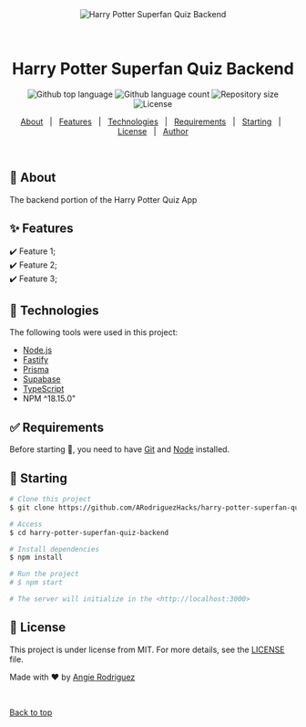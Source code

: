 <div align="center" id="top"> 
  <img src="./.github/app.gif" alt="Harry Potter Superfan Quiz Backend" />

&#xa0;

  <!-- <a href="https://harrypottersuperfanquizbackend.netlify.app">Demo</a> -->
</div>

<h1 align="center">Harry Potter Superfan Quiz Backend</h1>

<p align="center">
  <img alt="Github top language" src="https://img.shields.io/github/languages/top/ARodriguezHacks/harry-potter-superfan-quiz-backend?color=56BEB8">

  <img alt="Github language count" src="https://img.shields.io/github/languages/count/ARodriguezHacks/harry-potter-superfan-quiz-backend?color=56BEB8">

  <img alt="Repository size" src="https://img.shields.io/github/repo-size/ARodriguezHacks/harry-potter-superfan-quiz-backend?color=56BEB8">

  <img alt="License" src="https://img.shields.io/github/license/ARodriguezHacks/harry-potter-superfan-quiz-backend?color=56BEB8">

  <!-- <img alt="Github issues" src="https://img.shields.io/github/issues/ARodriguezHacks/harry-potter-superfan-quiz-backend?color=56BEB8" /> -->

  <!-- <img alt="Github forks" src="https://img.shields.io/github/forks/ARodriguezHacks/harry-potter-superfan-quiz-backend?color=56BEB8" /> -->

  <!-- <img alt="Github stars" src="https://img.shields.io/github/stars/ARodriguezHacks/harry-potter-superfan-quiz-backend?color=56BEB8" /> -->
</p>

<!-- Status -->

<!-- <h4 align="center">
	🚧  Harry Potter Superfan Quiz Backend 🚀 Under construction...  🚧
</h4>

<hr> -->

<p align="center">
  <a href="#dart-about">About</a> &#xa0; | &#xa0; 
  <a href="#sparkles-features">Features</a> &#xa0; | &#xa0;
  <a href="#rocket-technologies">Technologies</a> &#xa0; | &#xa0;
  <a href="#white_check_mark-requirements">Requirements</a> &#xa0; | &#xa0;
  <a href="#checkered_flag-starting">Starting</a> &#xa0; | &#xa0;
  <a href="#memo-license">License</a> &#xa0; | &#xa0;
  <a href="https://github.com/ARodriguezHacks" target="_blank">Author</a>
</p>

<br>

## :dart: About

The backend portion of the Harry Potter Quiz App

## :sparkles: Features

:heavy_check_mark: Feature 1;\
:heavy_check_mark: Feature 2;\
:heavy_check_mark: Feature 3;

## :rocket: Technologies

The following tools were used in this project:

- [Node.js](https://nodejs.org/en/)
- [Fastify](https://fastify.dev/)
- [Prisma](https://www.prisma.io/)
- [Supabase](https://supabase.com/)
- [TypeScript](https://www.typescriptlang.org/)
- NPM ^18.15.0"

## :white_check_mark: Requirements

Before starting :checkered_flag:, you need to have [Git](https://git-scm.com) and [Node](https://nodejs.org/en/) installed.

## :checkered_flag: Starting

```bash
# Clone this project
$ git clone https://github.com/ARodriguezHacks/harry-potter-superfan-quiz-backend

# Access
$ cd harry-potter-superfan-quiz-backend

# Install dependencies
$ npm install

# Run the project
# $ npm start

# The server will initialize in the <http://localhost:3000>
```

## :memo: License

This project is under license from MIT. For more details, see the [LICENSE](LICENSE.md) file.

Made with :heart: by <a href="https://github.com/ARodriguezHacks" target="_blank">Angie Rodriguez</a>

&#xa0;

<a href="#top">Back to top</a>
